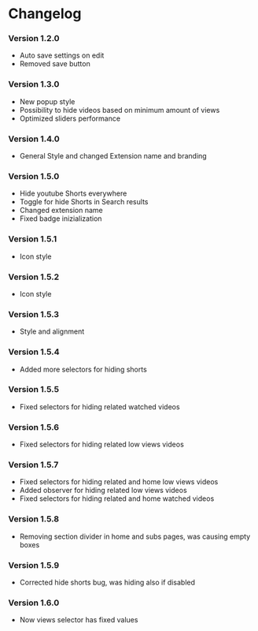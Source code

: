 # Changelog

### Version 1.2.0

- Auto save settings on edit
- Removed save button

### Version 1.3.0

- New popup style
- Possibility to hide videos based on minimum amount of views
- Optimized sliders performance

### Version 1.4.0

- General Style and changed Extension name and branding

### Version 1.5.0

- Hide youtube Shorts everywhere
- Toggle for hide Shorts in Search results
- Changed extension name
- Fixed badge inizialization

### Version 1.5.1

- Icon style

### Version 1.5.2

- Icon style

### Version 1.5.3

- Style and alignment

### Version 1.5.4

- Added more selectors for hiding shorts

### Version 1.5.5

- Fixed selectors for hiding related watched videos

### Version 1.5.6

- Fixed selectors for hiding related low views videos

### Version 1.5.7

- Fixed selectors for hiding related and home low views videos
- Added observer for hiding related low views videos
- Fixed selectors for hiding related and home watched videos

### Version 1.5.8

- Removing section divider in home and subs pages, was causing empty boxes

### Version 1.5.9

- Corrected hide shorts bug, was hiding also if disabled

### Version 1.6.0

- Now views selector has fixed values
